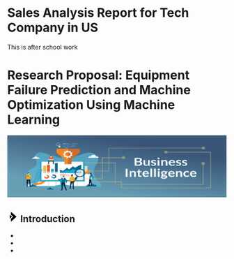 # Sales Analysis Report for Tech Company in US
This is after school work

# Research Proposal: Equipment Failure Prediction and Machine Optimization Using Machine Learning
<img src="https://github.com/Bampet2003/BampetCapstone/blob/main/Business-Intelligence.png?raw=True">

## <img src="https://github.com/Bampet2003/BampetCapstone/blob/main/bullet_arrow.png?raw=True" alt="Sized Rocket" width="25px" height="25px"> Introduction 
-  
-  
-  


